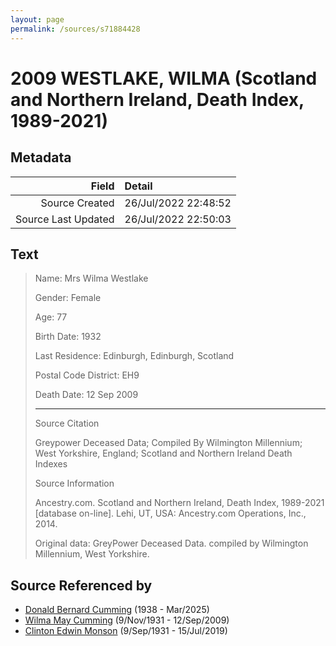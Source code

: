 ```yaml
---
layout: page
permalink: /sources/s71884428
---
```


# 2009 WESTLAKE, WILMA (Scotland and Northern Ireland, Death Index, 1989-2021)

## Metadata
Field | Detail
---:|:---
Source Created | 26/Jul/2022 22:48:52
Source Last Updated | 26/Jul/2022 22:50:03

## Text

> Name: Mrs Wilma Westlake
>
> Gender: Female
>
> Age: 77
>
> Birth Date: 1932
>
> Last Residence: Edinburgh, Edinburgh, Scotland
>
> Postal Code District: EH9
>
> Death Date: 12 Sep 2009
>
> ---
>
> Source Citation
>
> Greypower Deceased Data; Compiled By Wilmington Millennium; West Yorkshire, England; Scotland and Northern Ireland Death Indexes
>
> Source Information
>
> Ancestry.com. Scotland and Northern Ireland, Death Index, 1989-2021 [database on-line]. Lehi, UT, USA: Ancestry.com Operations, Inc., 2014.
>
> Original data: GreyPower Deceased Data. compiled by Wilmington Millennium, West Yorkshire.
>

## Source Referenced by

* [Donald Bernard Cumming](../people/@88821212@-donald-bernard-cumming-b1938-d2025-3.md) (1938 - Mar/2025)
* [Wilma May Cumming](../people/@74680609@-wilma-may-cumming-b1931-11-9-d2009-9-12.md) (9/Nov/1931 - 12/Sep/2009)
* [Clinton Edwin Monson](../people/@24393948@-clinton-edwin-monson-b1931-9-9-d2019-7-15.md) (9/Sep/1931 - 15/Jul/2019)
